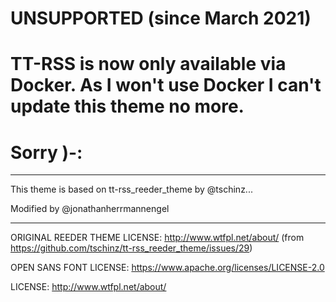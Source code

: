 # UNSUPPORTED (since March 2021)

# TT-RSS is now only available via Docker. As I won't use Docker I can't update this theme no more.

# Sorry )-:

---

This theme is based on tt-rss_reeder_theme by @tschinz...

Modified by @jonathanherrmannengel

---

ORIGINAL REEDER THEME LICENSE: http://www.wtfpl.net/about/ (from https://github.com/tschinz/tt-rss_reeder_theme/issues/29)

OPEN SANS FONT LICENSE: https://www.apache.org/licenses/LICENSE-2.0

LICENSE: http://www.wtfpl.net/about/
